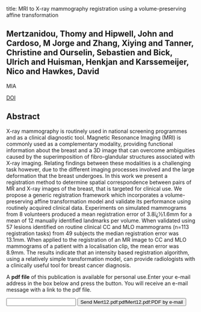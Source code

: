 title: MRI to X-ray mammography registration using a volume-preserving affine transformation

## Mertzanidou, Thomy and Hipwell, John and Cardoso, M Jorge and Zhang, Xiying and Tanner, Christine and Ourselin, Sebastien and Bick, Ulrich and Huisman, Henkjan and Karssemeijer, Nico and Hawkes, David
MIA

<a href="https://doi.org/10.1016/j.media.2012.03.001">DOI</a>

## Abstract
X-ray mammography is routinely used in national screening programmes and as a clinical diagnostic tool. Magnetic Resonance Imaging (MRI) is commonly used as a complementary modality, providing functional information about the breast and a 3D image that can overcome ambiguities caused by the superimposition of fibro-glandular structures associated with X-ray imaging. Relating findings between these modalities is a challenging task however, due to the different imaging processes involved and the large deformation that the breast undergoes. In this work we present a registration method to determine spatial correspondence between pairs of MR and X-ray images of the breast, that is targeted for clinical use. We propose a generic registration framework which incorporates a volume-preserving affine transformation model and validate its performance using routinely acquired clinical data. Experiments on simulated mammograms from 8 volunteers produced a mean registration error of 3.8ï¿½1.6mm for a mean of 12 manually identified landmarks per volume. When validated using 57 lesions identified on routine clinical CC and MLO mammograms (n=113 registration tasks) from 49 subjects the median registration error was 13.1mm. When applied to the registration of an MR image to CC and MLO mammograms of a patient with a localisation clip, the mean error was 8.9mm. The results indicate that an intensity based registration algorithm, using a relatively simple transformation model, can provide radiologists with a clinically useful tool for breast cancer diagnosis.

A <b>pdf file</b> of this publication is available for personal use.Enter your e-mail address in the box below and press the button. You will receive an e-mail message with a link to the pdf file.
<form action="sender.php">  <input type="text" name="email">  <input type="submit" value="Send Mert12.pdf:pdfMert12.pdf:PDF by e-mail"></form>